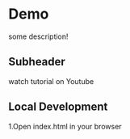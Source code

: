 # Demo 

some description!


## Subheader

watch tutorial on Youtube


## Local Development

1.Open index.html in your browser
